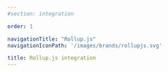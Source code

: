 ```yaml
---
#section: integration

order: 1

navigationTitle: "Rollup.js"
navigationIconPath: '/images/brands/rollupjs.svg'

title: Rollup.js integration
---
```

